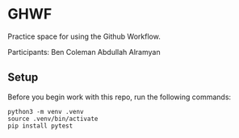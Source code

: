 
# GHWF

Practice space for using the Github Workflow.

Participants:
Ben Coleman
Abdullah Alramyan

## Setup

Before you begin work with this repo, run the following commands:

```
python3 -m venv .venv
source .venv/bin/activate
pip install pytest
```
